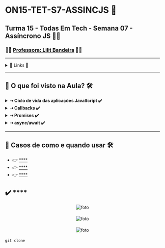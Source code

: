 # ON15-TET-S7-ASSINCJS 🤝

## Turma 15 - Todas Em Tech - Semana 07 - Assíncrono JS 👩‍💻

### 👩‍🏫 [Professora: Lilit Bandeira](https://github.com/lilitbandeira) ✍🏽
___

<details>
  <summary>
    <span>🔗 Links 🔗</span>
  </summary>
 <div>    
    * 📌<a href="https://www.youtube.com/watch?v=z5TSsTQ376Q&list=PLymAQGA_lVagCUqYtEgogYohW4KJil1Qw&index=17">Link da aula - Parte 1</a>
    <br/>    
    * 📌<a href="https://www.youtube.com/watch?v=QccM3p2hmAU&list=PLymAQGA_lVagCUqYtEgogYohW4KJil1Qw&index=18">Link da aula - Parte 2</a>
    <br/>
    * 📌<a href="https://www.youtube.com/watch?v=81uIcnmg7xM&list=PLymAQGA_lVagCUqYtEgogYohW4KJil1Qw&index=19">Link da aula - Reforço</a>
    <br/>
    * 📌<a href="https://github.com/reprograma/ON15-TET-S7-ASSINCJS">Link do Repositório da Aula</a>
    <br/>
  </div>
</details>

___
##  👀 O que foi visto na Aula? 🛠️
<details>
    <summary>
      <strong>➝ Ciclo de vida das aplicações JavaScript ✔️</strong>
    </summary>    
    <div align="center">        
      <table border=1>             
        <tr>
          <td align="center">👉</td>                
          <td>setTimeout()</td>                
          <td align="center">✅</td>
        </tr>
        <tr> 
          <td align="center">👉</td>
          <td>Event Loop</td>                
          <td align="center">✅</td>
        </tr>
      </table>               
    </div>
</details>

<details>
    <summary>
      <strong>➝ Callbacks ✔️</strong>
    </summary>    
    <div align="center">        
      <table border=1>             
        <tr>
          <td align="center">👉</td>                
          <td>É uma função passada como argumento para outra função, que será invocada dentro da função externa para completar uma determinada rotina/ação, podendo ser síncrona ou assíncrona.</td>                
          <td align="center">✅</td>
        </tr>
      </table>               
    </div>
</details>

<details>
    <summary>
      <strong>➝ Promises ✔️</strong>
    </summary>    
    <div align="center">        
      <table border=1>             
        <tr>
          <td align="center">👉</td>                
          <td>resolve(): Função que executa caso a promise seja resolvida</td>                
          <td align="center">✅</td>
        </tr>
        <tr> 
          <td align="center">👉</td>
          <td>reject(): Função que executa caso a promise seja rejeitada</td>                
          <td align="center">✅</td>
        </tr>
        <tr>    
          <td align="center">👉</td>            
          <td>then(): Método que ativa uma callback quando a promise for resolvida, o argumento desta callback é sempre o valor retornado na função resolve()</td>                
          <td align="center">✅</td>
        </tr>
	      <tr>    
          <td align="center">👉</td>            
          <td>catch(): Método que ativa uma callback quando a promise for rejeitada, o argumento desta callback é sempre o valor retornado na reject()</td>                
          <td align="center">✅</td>
        </tr>
	      <tr>    
          <td align="center">👉</td>            
          <td>finally() - Método que ativa uma callback quando a promisse acabar, independente de ter sido resolvida ou rejeitada, não recebe como argumento o retorno de resolve() ou reject()</td>                
          <td align="center">✅</td>
        </tr>
      </table>               
    </div>
</details>

<details>
    <summary>
      <strong>➝ async/await ✔️</strong>
    </summary>    
    <div align="center">        
      <table border=1>             
        <tr>
          <td align="center">👉</td>                
          <td>try/catch</td>                
          <td align="center">✅</td>
        </tr>
      </table>               
    </div>
</details>



___
##  🔨 Casos de como e quando usar 🛠️

  * 👉 [**** ]()
  * 👉 [**** ]()
  * 👉 [**** ]()

## ✔️ **** 

#### 
<p align="center">
  <img alt="foto" title="foto" src=""/>
</p>

#### 
<p align="center">
  <img alt="foto" title="foto" src=""/>
</p>

#### 
<p align="center">
  <img alt="foto" title="foto" src=""/>
</p>

#### 
```git
git clone 
```

